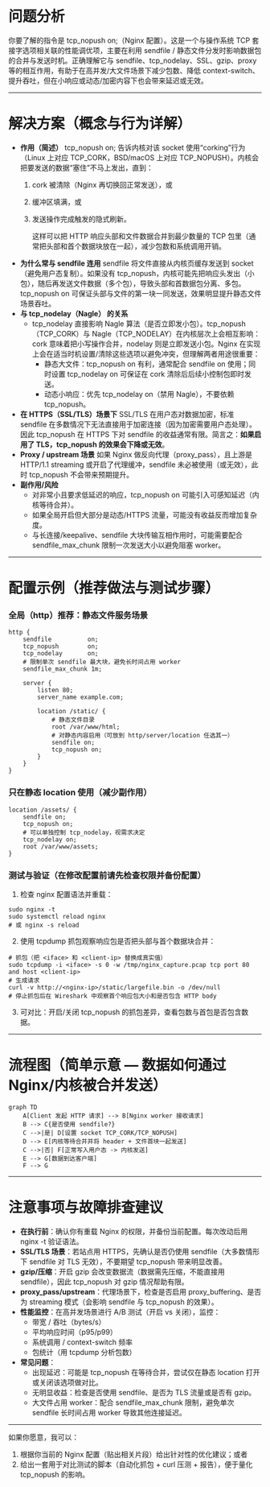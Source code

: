 # **问题分析**

你要了解的指令是 tcp_nopush on;（Nginx 配置）。这是一个与操作系统 TCP 套接字选项相关联的性能调优项，主要在利用 sendfile / 静态文件分发时影响数据包的合并与发送时机。正确理解它与 sendfile、tcp_nodelay、SSL、gzip、proxy 等的相互作用，有助于在高并发/大文件场景下减少包数、降低 context-switch、提升吞吐，但在小响应或动态/加密内容下也会带来延迟或无效。

---

# **解决方案（概念与行为详解）**

- **作用（简述）**
    tcp_nopush on; 告诉内核对该 socket 使用“corking”行为（Linux 上对应 TCP_CORK，BSD/macOS 上对应 TCP_NOPUSH）。内核会把要发送的数据“塞住”不马上发出，直到：
    1. cork 被清除（Nginx 再切换回正常发送），或
    2. 缓冲区填满，或
    3. 发送操作完成触发的隐式刷新。

        这样可以把 HTTP 响应头部和文件数据合并到最少数量的 TCP 包里（通常把头部和首个数据块放在一起），减少包数和系统调用开销。
- **为什么常与 sendfile 连用**
    sendfile 将文件直接从内核页缓存发送到 socket（避免用户态复制）。如果没有 tcp_nopush，内核可能先把响应头发出（小包），随后再发送文件数据（多个包），导致头部和首数据包分离、多包。tcp_nopush on 可保证头部与文件的第一块一同发送，效果明显提升静态文件场景吞吐。
- **与 tcp_nodelay（Nagle） 的关系**
    - tcp_nodelay 直接影响 Nagle 算法（是否立即发小包）。tcp_nopush（TCP_CORK）与 Nagle（TCP_NODELAY）在内核层次上会相互影响：cork 意味着把小写操作合并，nodelay 则是立即发送小包。Nginx 在实现上会在适当时机设置/清除这些选项以避免冲突，但理解两者用途很重要：
        - 静态大文件：tcp_nopush on 有利，通常配合 sendfile on 使用；同时设置 tcp_nodelay on 可保证在 cork 清除后后续小控制包即时发送。
        - 动态小响应：优先 tcp_nodelay on（禁用 Nagle），不要依赖 tcp_nopush。
- **在 HTTPS（SSL/TLS）场景下**
    SSL/TLS 在用户态对数据加密，标准 sendfile 在多数情况下无法直接用于加密连接（因为加密需要用户态处理）。因此 tcp_nopush 在 HTTPS 下对 sendfile 的收益通常有限。简言之：**如果启用了 TLS，tcp_nopush 的效果会下降或无效**。
- **Proxy / upstream 场景**
    如果 Nginx 做反向代理（proxy_pass），且上游是 HTTP/1.1 streaming 或开启了代理缓冲，sendfile 未必被使用（或无效），此时 tcp_nopush 不会带来预期提升。
- **副作用/风险**
    - 对非常小且要求低延迟的响应，tcp_nopush on 可能引入可感知延迟（内核等待合并）。
    - 如果全局开启但大部分是动态/HTTPS 流量，可能没有收益反而增加复杂度。
    - 与长连接/keepalive、sendfile 大块传输互相作用时，可能需要配合 sendfile_max_chunk 限制一次发送大小以避免阻塞 worker。

---

# **配置示例（推荐做法与测试步骤）**

### **全局（http）推荐：静态文件服务场景**

```
http {
    sendfile          on;
    tcp_nopush        on;
    tcp_nodelay       on;
    # 限制单次 sendfile 最大块，避免长时间占用 worker
    sendfile_max_chunk 1m;

    server {
        listen 80;
        server_name example.com;

        location /static/ {
            # 静态文件目录
            root /var/www/html;
            # 对静态内容启用（可放到 http/server/location 任选其一）
            sendfile on;
            tcp_nopush on;
        }
    }
}
```

### **只在静态 location 使用（减少副作用）**

```
location /assets/ {
    sendfile on;
    tcp_nopush on;
    # 可以单独控制 tcp_nodelay，视需求决定
    tcp_nodelay on;
    root /var/www/assets;
}
```

### **测试与验证（在修改配置前请先检查权限并备份配置）**

1. 检查 nginx 配置语法并重载：

```
sudo nginx -t
sudo systemctl reload nginx
# 或 nginx -s reload
```

2. 使用 tcpdump 抓包观察响应包是否把头部与首个数据块合并：

```
# 抓包（把 <iface> 和 <client-ip> 替换成真实值）
sudo tcpdump -i <iface> -s 0 -w /tmp/nginx_capture.pcap tcp port 80 and host <client-ip>
# 生成请求
curl -v http://<nginx-ip>/static/largefile.bin -o /dev/null
# 停止抓包后在 Wireshark 中观察首个响应包大小和是否包含 HTTP body
```

3. 可对比：开启/关闭 tcp_nopush 的抓包差异，查看包数与首包是否包含数据。

---

# **流程图（简单示意 — 数据如何通过 Nginx/内核被合并发送）**

```
graph TD
    A[Client 发起 HTTP 请求] --> B[Nginx worker 接收请求]
    B --> C{是否使用 sendfile?}
    C -->|是| D[设置 socket TCP_CORK/TCP_NOPUSH]
    D --> E[内核等待合并并将 header + 文件首块一起发送]
    C -->|否| F[正常写入用户态 -> 内核发送]
    E --> G[数据到达客户端]
    F --> G
```

---

# **注意事项与故障排查建议**

- **在执行前**：确认你有重载 Nginx 的权限，并备份当前配置。每次改动后用 nginx -t 验证语法。
- **SSL/TLS 场景**：若站点用 HTTPS，先确认是否仍使用 sendfile（大多数情形下 sendfile 对 TLS 无效），不要期望 tcp_nopush 带来明显改善。
- **gzip/压缩**：开启 gzip 会改变数据流（数据需先压缩，不能直接用 sendfile），因此 tcp_nopush 对 gzip 情况帮助有限。
- **proxy_pass/upstream**：代理场景下，检查是否启用 proxy_buffering、是否为 streaming 模式（会影响 sendfile 与 tcp_nopush 的效果）。
- **性能监控**：在高并发场景进行 A/B 测试（开启 vs 关闭），监控：
    - 带宽 / 吞吐（bytes/s）
    - 平均响应时间（p95/p99）
    - 系统调用 / context-switch 频率
    - 包统计（用 tcpdump 分析包数）
- **常见问题**：
    - 出现延迟：可能是 tcp_nopush 在等待合并，尝试仅在静态 location 打开或关闭该选项做对比。
    - 无明显收益：检查是否使用 sendfile、是否为 TLS 流量或是否有 gzip。
    - 大文件占用 worker：配合 sendfile_max_chunk 限制，避免单次 sendfile 长时间占用 worker 导致其他连接延迟。

---

如果你愿意，我可以：

1. 根据你当前的 Nginx 配置（贴出相关片段）给出针对性的优化建议；或者
2. 给出一套用于对比测试的脚本（自动化抓包 + curl 压测 + 报告），便于量化 tcp_nopush 的影响。
